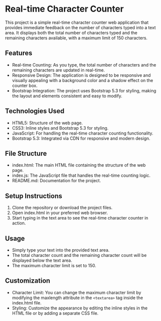 # Real-time Character Counter

This project is a simple real-time character counter web application that provides immediate feedback on the number of characters typed into a text area. It displays both the total number of characters typed and the remaining characters available, with a maximum limit of 150 characters.

## Features

- Real-time Counting: As you type, the total number of characters and the remaining characters are updated in real-time.
- Responsive Design: The application is designed to be responsive and visually appealing with a background color and a shadow effect on the counter box.
- Bootstrap Integration: The project uses Bootstrap 5.3 for styling, making the layout and elements consistent and easy to modify.

## Technologies Used

- HTML5: Structure of the web page.
- CSS3: Inline styles and Bootstrap 5.3 for styling.
- JavaScript: For handling the real-time character counting functionality.
- Bootstrap 5.3: Integrated via CDN for responsive and modern design.

## File Structure

- index.html: The main HTML file containing the structure of the web page.
- index.js: The JavaScript file that handles the real-time counting logic.
- README.md: Documentation for the project.

## Setup Instructions

1. Clone the repository or download the project files.
2. Open index.html in your preferred web browser.
3. Start typing in the text area to see the real-time character counter in action.

## Usage

- Simply type your text into the provided text area.
- The total character count and the remaining character count will be displayed below the text area.
- The maximum character limit is set to 150.

## Customization

- Character Limit: You can change the maximum character limit by modifying the maxlength attribute in the `<textarea>` tag inside the index.html file.
- Styling: Customize the appearance by editing the inline styles in the HTML file or by adding a separate CSS file.
